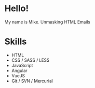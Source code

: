 # Hello!
My name is Mike.
Unmasking HTML Emails

# Skills
* HTML
* CSS / SASS / LESS
* JavaScript
* Angular
* VueJS
* Git / SVN / Mercurial